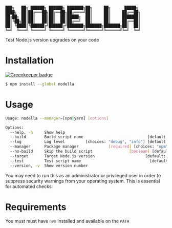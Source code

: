 ```
███╗   ██╗ ██████╗ ██████╗ ███████╗██╗     ██╗      █████╗ 
████╗  ██║██╔═══██╗██╔══██╗██╔════╝██║     ██║     ██╔══██╗
██╔██╗ ██║██║   ██║██║  ██║█████╗  ██║     ██║     ███████║
██║╚██╗██║██║   ██║██║  ██║██╔══╝  ██║     ██║     ██╔══██║
██║ ╚████║╚██████╔╝██████╔╝███████╗███████╗███████╗██║  ██║
╚═╝  ╚═══╝ ╚═════╝ ╚═════╝ ╚══════╝╚══════╝╚══════╝╚═╝  ╚═╝
```

Test Node.js version upgrades on your code

# Installation

[![Greenkeeper badge](https://badges.greenkeeper.io/HiFaraz/nodella.svg)](https://greenkeeper.io/)

```bash
$ npm install --global nodella
```

# Usage

```bash
Usage: nodella --manager=[npm|yarn] [options]

Options:
  --help, -h     Show help                                             [boolean]
  --build        Build script name                            [default: "build"]
  --log          Log level         [choices: "debug", "info"] [default: "debug"]
  --manager      Package manager             [required] [choices: "npm", "yarn"]
  --no-build     Skip the build script                [boolean] [default: false]
  --target       Target Node.js version                      [default: "latest"]
  --test         Test script name                              [default: "test"]
  --version, -v  Show version number                                   [boolean]
```

You may need to run this as an administrator or privileged user in order to suppress security warnings from your operating system. This is essential for automated checks.

# Requirements

You must must have `nvm` installed and available on the `PATH`